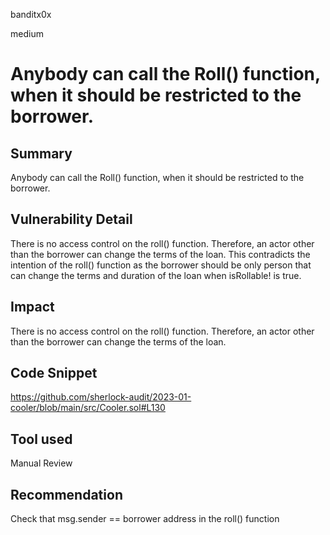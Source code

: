 banditx0x

medium

# Anybody can call the Roll() function, when it should be restricted to the borrower.

## Summary

Anybody can call the Roll() function, when it should be restricted to the borrower.

## Vulnerability Detail

There is no access control on the roll() function. Therefore, an actor other than the borrower can change the terms of the loan. This contradicts the intention of the roll() function as the borrower should be only person that can change the terms and duration of the loan when isRollable! is true.


## Impact

There is no access control on the roll() function. Therefore, an actor other than the borrower can change the terms of the loan.

## Code Snippet

https://github.com/sherlock-audit/2023-01-cooler/blob/main/src/Cooler.sol#L130

## Tool used

Manual Review

## Recommendation

Check that msg.sender == borrower address in the roll() function


